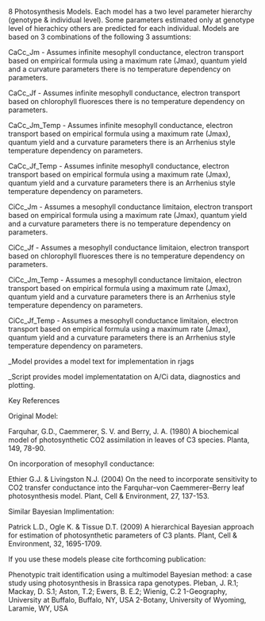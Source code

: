 8 Photosynthesis Models. Each model has a two level parameter hierarchy (genotype & individual level). 
Some parameters estimated only at genotype level of hierachicy others are predicted for each individual.
Models are based on 3 combinations of the following 3 assumtions:

CaCc_Jm - Assumes infinite mesophyll conductance, electron transport based on empirical formula using a maximum rate (Jmax), quantum yield and a curvature parameters there is no temperature dependency on parameters.

CaCc_Jf - Assumes infinite mesophyll conductance, electron transport based on chlorophyll fluoresces there is no temperature dependency on parameters.

CaCc_Jm_Temp - Assumes infinite mesophyll conductance, electron transport based on empirical formula using a maximum rate (Jmax), quantum yield and a curvature parameters there is an Arrhenius style temperature dependency on parameters.

CaCc_Jf_Temp - Assumes infinite mesophyll conductance, electron transport based on empirical formula using a maximum rate (Jmax), quantum yield and a curvature parameters there is an Arrhenius style temperature dependency on parameters.

CiCc_Jm - Assumes a mesophyll conductance limitaion, electron transport based on empirical formula using a maximum rate (Jmax), quantum yield and a curvature parameters there is no temperature dependency on parameters.

CiCc_Jf - Assumes a mesophyll conductance limitaion, electron transport based on chlorophyll fluoresces there is no temperature dependency on parameters.

CiCc_Jm_Temp - Assumes a mesophyll conductance limitaion, electron transport based on empirical formula using a maximum rate (Jmax), quantum yield and a curvature parameters there is an Arrhenius style temperature dependency on parameters.

CiCc_Jf_Temp - Assumes a mesophyll conductance limitaion, electron transport based on empirical formula using a maximum rate (Jmax), quantum yield and a curvature parameters there is an Arrhenius style temperature dependency on parameters.

_Model provides a model text for implementation in rjags

_Script provides model implementatation on A/Ci data, diagnostics and plotting.

Key References

Original Model:

Farquhar, G.D., Caemmerer, S. V. and Berry, J. A. (1980) A biochemical model of photosynthetic CO2 assimilation in leaves of C3 species. Planta, 149, 78-90.

On incorporation of mesophyll conductance:

Ethier G.J. & Livingston N.J. (2004) On the need to incorporate sensitivity to CO2 transfer conductance into the Farquhar–von Caemmerer–Berry leaf photosynthesis model. Plant, Cell & Environment, 27, 137-153.

Similar Bayesian Implimentation:

Patrick L.D., Ogle K. & Tissue D.T. (2009) A hierarchical Bayesian approach for estimation of photosynthetic parameters of C3 plants. Plant, Cell & Environment, 32, 1695-1709.

If you use these models please cite forthcoming publication:

Phenotypic trait identification using a multimodel Bayesian method: a case study using photosynthesis in Brassica rapa genotypes. 
Pleban, J. R.1; Mackay, D. S.1; Aston, T.2; Ewers, B. E.2; Wienig, C.2 
1-Geography, University at Buffalo, Buffalo, NY, USA 2-Botany, University of Wyoming, Laramie, WY, USA
